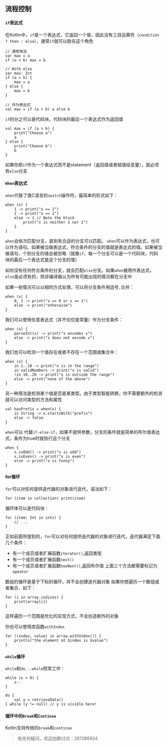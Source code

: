 ## 流程控制

#### `if`表达式
在Kotlin中，`if`是一个表达式，它返回一个值，因此没有三目运算符（`condition ? then : else`），通常`if`就可以胜任这个角色
```
// 通常用法
var max = a 
if (a < b) max = b

// With else 
var max: Int
if (a > b) {
    max = a
} else {
    max = b
}
 
// 作为表达式
val max = if (a > b) a else b
```

`if`的分之可以是代码块，代码块的最后一个表达式作为返回值
```
val max = if (a > b) {
    print("Choose a")
    a
} else {
    print("Choose b")
    b
}
```
如果你把`if`作为一个表达式而不是statement（返回值或者赋值给变量），就必须有`else`分支


#### `When`表达式
`when`代替了类C语言的`switch`操作符，最简单的形式如下：
```
when (x) {
    1 -> print("x == 1")
    2 -> print("x == 2")
    else -> { // Note the block
        print("x is neither 1 nor 2")
    }
}
```
`when`会依次匹配分支，直到有合适的分支可以匹配。
`when`可以作为表达式，也可以作为语句。如果被当做表达式，符合条件的分支的值就是表达式的值。如果被当做语句，个别分支的值会被忽略（就像`if`，每一个分支可以是一个代码块，代码块的最后一个表达式是这个分支的值）

如何没有任何符合条件的分支，就会匹配`else`分支。如果`when`被用作表达式，`else`是必须有的，除非编译器认为所有可能出现的情况都在分支中

如果一些情况可以以相同方式处理，可以将分支条件用逗号`,`合并：
```
when (x) {
    0, 1 -> print("x == 0 or x == 1")
    else -> print("otherwise")
}
```

我们可以使用任意表达式（并不仅仅是常量）作为分支条件：
```
when (x) {
    parseInt(s) -> print("s encodes x")
    else -> print("s does not encode x")
}
```

我们也可以检测一个值存在或者不存在一个范围或集合中：
```
when (x) {
    in 1..10 -> print("x is in the range")
    in validNumbers -> print("x is valid")
    !in 10..20 -> print("x is outside the range")
    else -> print("none of the above")
}
```

另一种用法是检测某个值是否是某类型。由于类型智能转换，你不需要额外的检测就可以访问类型的方法和属性
```
val hasPrefix = when(x) {
    is String -> x.startsWith("prefix")
    else -> false
}
```

`when`可以 代替`if-else-if`，如果不提供参数，分支的条件就是简单的布尔值表达式，条件为true时就执行这个分支
```
when {
    x.isOdd() -> print("x is odd")
    x.isEven() -> print("x is even")
    else -> print("x is funny")
}
```

#### for循环
`for`可以对任何提供迭代器的对象进行迭代，语法如下：
```
for (item in collection) print(item)
```
循环体可以是代码块：
```
for (item: Int in ints) {
    // ...
}
```

正如前面所提到的，`for`可以对任何提供迭代器的对象进行迭代，迭代器满足下面几个条件：
* 有一个成员或者扩展函数`iterator()`,返回类型
* 有一个成员或者扩展函数`next()`
* 有一个成员或者扩展函数`hasNext()`,返回布尔值
上面三个方法都需要标记为`opeator`

数组的循环是基于下标的循环，并不会创建迭代器对象
如果你想遍历一个数组或者集合，如下：
```
for (i in array.indices) {
    print(array[i])
}
```
这样遍历一个范围是优化的实现方式，不会创造额外的对象

你也可以使用库函数`withIndex `
```
for ((index, value) in array.withIndex()) {
    println("the element at $index is $value")
}
```

#### `while`循环
`while`和`do...while`照常工作：
```
while (x > 0) {
    x--
}

do {
    val y = retrieveData()
} while (y != null) // y is visible here!
```

#### 循环中的`Break`和`Continue`
Kotlin支持传统的`break`和`continue`

> 有任何疑问，欢迎加群讨论：261386924
